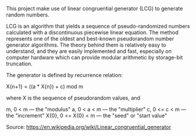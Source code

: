 This project make use of linear congruential generator (LCG) to generate random numbers.

LCG is an algorithm that yields a sequence of pseudo-randomized numbers calculated with a discontinuous piecewise linear equation. The method represents one of the oldest and best-known pseudorandom number generator algorithms. The theory behind them is relatively easy to understand, and they are easily implemented and fast, especially on computer hardware which can provide modular arithmetic by storage-bit truncation.

The generator is defined by recurrence relation:

X{n+1} = ((a * X{n}) + c) mod m

where X is the sequence of pseudorandom values, and

m, 0 < m  — the "modulus"
a, 0 < a < m — the "multiplier"
c, 0 <= c < m — the "increment"
X{0}, 0 <= X{0} < m — the "seed" or "start value"
 
Source: https://en.wikipedia.org/wiki/Linear_congruential_generator
